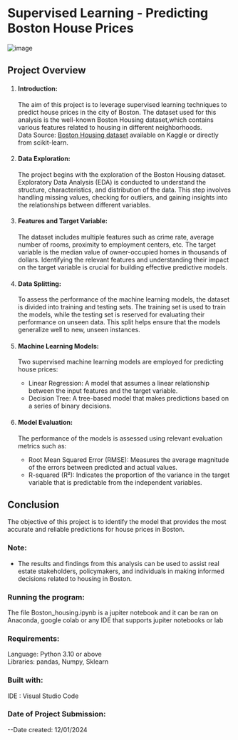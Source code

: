 # Supervised Learning - Predicting Boston House Prices
![image](https://github.com/Blaqdiana/Machine-Learning/assets/109005502/7a3d22fc-b1a3-49ab-90ba-de24d6d5cc0a)

## Project Overview
1. #### Introduction:  
   The aim of this project is to leverage supervised learning techniques to predict house prices in the city of Boston. The dataset used for this analysis is the well-known Boston Housing dataset,which contains various
   features related to housing in different neighborhoods.  
Data Source: [Boston Housing dataset](https://www.kaggle.com/c/boston-housing) available on Kaggle or directly from scikit-learn.
   
2. #### Data Exploration:  
   The project begins with the exploration of the Boston Housing dataset. Exploratory Data Analysis (EDA) is conducted to understand the structure, characteristics, and distribution of the data. This step involves handling
   missing values, checking for outliers, and gaining insights into the relationships between different variables.

3. #### Features and Target Variable:
   The dataset includes multiple features such as crime rate, average number of rooms, proximity to employment centers, etc. The target variable is the median value of owner-occupied homes in thousands of dollars. Identifying
   the relevant features and understanding their impact on the target variable is crucial for building effective predictive models.

4. #### Data Splitting:
   To assess the performance of the machine learning models, the dataset is divided into training and testing sets. The training set is used to train the models, while the testing set is reserved for evaluating their performance 
   on unseen data. This split helps ensure that the models generalize well to new, unseen instances.

5. #### Machine Learning Models:
   Two supervised machine learning models are employed for predicting house prices:

   - Linear Regression: A model that assumes a linear relationship between the input features and the target variable.
   - Decision Tree: A tree-based model that makes predictions based on a series of binary decisions.

6. #### Model Evaluation:
   The performance of the models is assessed using relevant evaluation metrics such as:

    - Root Mean Squared Error (RMSE): Measures the average magnitude of the errors between predicted and actual values.
    - R-squared (R²): Indicates the proportion of the variance in the target variable that is predictable from the independent variables.

## Conclusion
   The objective of this project is to identify the model that provides the most accurate and reliable predictions for house prices in Boston.
### Note:
* The results and findings from this analysis can be used to assist real estate stakeholders, policymakers, and individuals in making informed decisions related to housing in Boston.

### Running the program:
The file Boston_housing.ipynb is a jupiter notebook and it can be ran on Anaconda, google colab or any IDE that supports jupiter notebooks or lab

### Requirements:
Language: Python 3.10 or above  
Libraries: pandas, Numpy, Sklearn

### Built with:
IDE : Visual Studio Code

### Date of Project Submission:
--Date created: 12/01/2024

